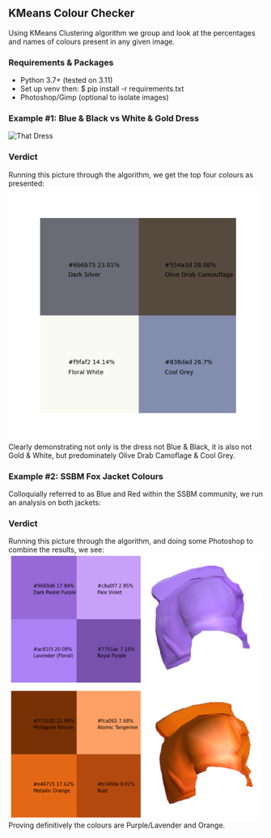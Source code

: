 ## KMeans Colour Checker
Using KMeans Clustering algorithm we group and look at the percentages and names of colours present in any given image.

### Requirements & Packages
* Python 3.7+ (tested on 3.11)
* Set up venv then: $ pip install -r requirements.txt 
* Photoshop/Gimp (optional to isolate images)

### Example #1: Blue & Black vs White & Gold Dress
![That Dress](https://upload.wikimedia.org/wikipedia/en/2/21/The_dress_blueblackwhitegold.jpg)

### Verdict
Running this picture through the algorithm, we get the top four colours as presented:
<img src="output/The_dress_blueblackwhitegold_analysis.png" alt="Dress Results" width="500">
Clearly demonstrating not only is the dress not Blue & Black, it is also not Gold & White, but predominately Olive Drab Camoflage & Cool Grey.

### Example #2: SSBM Fox Jacket Colours
Colloquially referred to as Blue and Red within the SSBM community, we run an analysis on both jackets:

### Verdict
Running this picture through the algorithm, and doing some Photoshop to combine the results, we see:
<img src="output/fox_jacket_analysis.png" alt="Dress Results" width="500">
Proving definitively the colours are Purple/Lavender and Orange.
